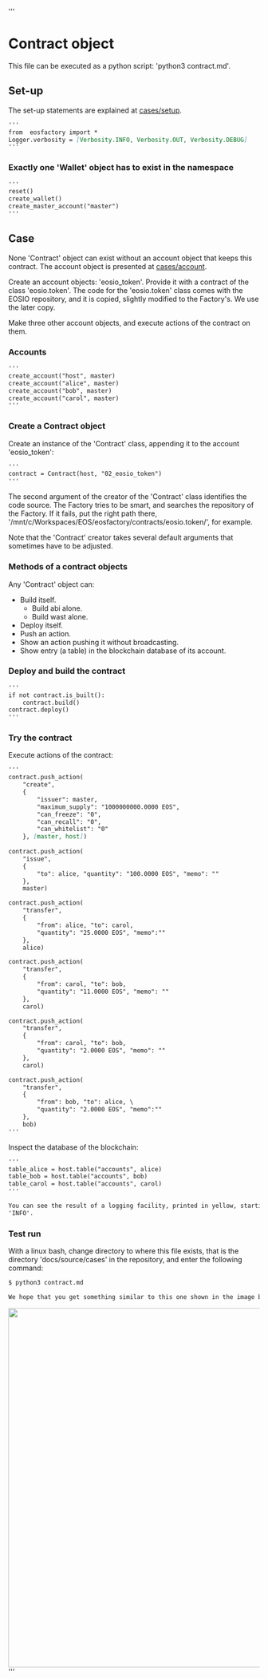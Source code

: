 '''
# Contract object

This file can be executed as a python script: 'python3 contract.md'.


## Set-up

The set-up statements are explained at <a href="setup.html">cases/setup</a>.

```md
'''
from  eosfactory import *
Logger.verbosity = [Verbosity.INFO, Verbosity.OUT, Verbosity.DEBUG]
'''
```

### Exactly one 'Wallet' object has to exist in the namespace

```md
'''
reset()
create_wallet()   
create_master_account("master")
'''
```

## Case

None 'Contract' object can exist without an account object that keeps this
contract. The account object is presented at <a href="account.html">cases/account</a>.

Create an account objects: 'eosio_token'. Provide it with a contract 
of the class 'eosio.token'. The code for the 'eosio.token' class comes with 
the EOSIO repository, and it is copied, slightly modified to the Factory's. 
We use the later copy.

Make three other account objects, and execute actions of the contract on them.

### Accounts

```md
'''
create_account("host", master)
create_account("alice", master)
create_account("bob", master)
create_account("carol", master)
'''
```

### Create a Contract object

Create an instance of the 'Contract' class, appending it to the account 
'eosio_token':

```md
'''
contract = Contract(host, "02_eosio_token")
'''
```

The second argument of the creator of the 'Contract' class identifies the 
code source. The Factory tries to be smart, and searches the repository of the 
Factory. If it fails, put the right path there, 
'/mnt/c/Workspaces/EOS/eosfactory/contracts/eosio.token/',
for example.

Note that the 'Contract' creator takes several default arguments that 
sometimes have to be adjusted.

### Methods of a contract objects

Any 'Contract' object can:

* Build itself.
    * Build abi alone.
    * Build wast alone.
* Deploy itself.
* Push an action.
* Show an action pushing it without broadcasting.
* Show entry (a table) in the blockchain database of its account.

### Deploy and build the contract

```md
'''
if not contract.is_built():
    contract.build()
contract.deploy()
'''
```

### Try the contract

Execute actions of the contract:

```md
'''
contract.push_action(
    "create", 
    {
        "issuer": master,
        "maximum_supply": "1000000000.0000 EOS",
        "can_freeze": "0",
        "can_recall": "0",
        "can_whitelist": "0"
    }, [master, host])
    
contract.push_action(
    "issue",
    {
        "to": alice, "quantity": "100.0000 EOS", "memo": ""
    },
    master)

contract.push_action(
    "transfer",
    {
        "from": alice, "to": carol,
        "quantity": "25.0000 EOS", "memo":""
    },
    alice)

contract.push_action(
    "transfer",
    {
        "from": carol, "to": bob, 
        "quantity": "11.0000 EOS", "memo": ""
    },
    carol)

contract.push_action(
    "transfer",
    {
        "from": carol, "to": bob, 
        "quantity": "2.0000 EOS", "memo": ""
    },
    carol)

contract.push_action(
    "transfer",
    {
        "from": bob, "to": alice, \
        "quantity": "2.0000 EOS", "memo":""
    },
    bob)
'''
```
Inspect the database of the blockchain:

```md
'''
table_alice = host.table("accounts", alice)
table_bob = host.table("accounts", bob)
table_carol = host.table("accounts", carol)
'''
```

```md
You can see the result of a logging facility, printed in yellow, starting with 
'INFO'.
```

### Test run

With a linux bash, change directory to where this file exists, that is the 
directory 'docs/source/cases' in the repository, and enter the following 
command:

```md
$ python3 contract.md
```
```md
We hope that you get something similar to this one shown in the image below.
```
<img src="contract.png" 
    onerror="this.src='../../../source/cases/contract.png'" width="720px"/>
'''